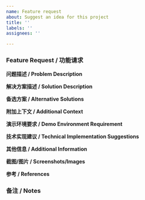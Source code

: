 ```yaml
---
name: Feature request
about: Suggest an idea for this project
title: ''
labels: ''
assignees: ''

---
```


### Feature Request / 功能请求

**问题描述 / Problem Description**
<!-- [English] Provide a clear and concise description of the problem you are facing or the feature you would like to request.
[中文] 提供一个清晰而简洁的问题描述或您希望请求的功能。-->

**解决方案描述 / Solution Description**
<!-- [English] Describe the solution you'd like in English.
[中文] 用中文描述您想要的解决方案。-->

**备选方案 / Alternative Solutions**
<!-- [English] If you have considered any alternative solutions or features, please describe them here.
[中文] 如果您考虑过其他解决方案或功能，请在此处描述它们。-->

**附加上下文 / Additional Context**
<!-- [English] Add any other context or screenshots about the feature request here.
[中文] 在此处添加有关功能请求的任何其他上下文或截图。-->

**演示环境要求 / Demo Environment Requirement**
<!-- [English] If you require a demo environment, provide a link or detailed instructions on how to access it.
[中文] 如果您需要演示环境，请提供访问链接或详细说明。-->

**技术实现建议 / Technical Implementation Suggestions**
<!-- [English] If you have any technical implementation suggestions or ideas, you can provide them here. Leave it blank if unsure.
[中文] 如果您对技术实现有任何建议或想法，可以在此提供。如果不确定，请留空。-->

**其他信息 / Additional Information**
<!-- [English] Provide any additional information or context relevant to this feature request.
[中文] 提供与此功能请求相关的任何其他信息或上下文。-->

**截图/图片 / Screenshots/Images**
<!-- [English] If there are visual aspects such as UI designs or user interaction examples, please attach screenshots or images.
[中文] 如果有可视化方面的内容，例如UI设计或用户交互示例，请附上截图或图片。-->

**参考 / References**
<!-- [English] If there are relevant documents, tutorials, forum posts, or other resources, please provide links.
[中文] 如果有相关的文档、教程、论坛帖子或其他资源，请提供链接。-->

### 备注 / Notes
<!-- [English] Please make sure to check existing issues before submitting this one to ensure that a similar feature request has not been made already. Thank you for your contribution!
[中文] 在提交此问题之前，请确保检查现有的问题，以确保没有类似的功能请求。谢谢您的贡献！-->
